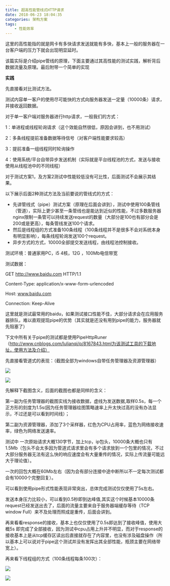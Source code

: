 ```yaml
---
title: 超高性能管线式HTTP请求
date: 2018-06-23 18:04:35
categories: 架构方案
tags:
    - 性能效率
---
```


这里的高性能指的就是网卡有多快请求发送就能有多快，基本上一般的服务器在一台客户端的压力下就会出现明显延时。

该篇实际是介绍pipe管线的原理，下面主要通过其高性能的测试实践，解析背后数据流量及原理。最后附带一个简单的实现

**实践**

先直接看对比测试方法。

测试内容单一客户的使用尽可能快的方式向服务器发送一定量（10000条）请求，并接收返回数据。

对于单一客户端对服务器进行http请求，一般我们的方式：

1：单进程或线程轮询请求（这个效能自然很低，原因会讲到，也不用测试）

2：多条线程提前准备数据等待信号（对客户端性能要求较高）

3：提前准备一组线程同时轮询操作

4：使用系统/平台自带异步发送机制（实际就是平台线程池的方式，发送与接收使用从线程池中的不同线程）

 

对于测试方案1，及方案2测试中性能较低没有可比性，后面测试不会展示其结果。

以下展示后面2种测试方法及当前要说的管线式的方式：

- 先讲管线式（pipe）测试方案（原理在后面会讲到），测试中使用100条管线（管道），实际上更少甚至一条管线也是能达到近似的性能，不过多数服务器nginx限制一条管可以持续发送request的数量（大部分是100也有部分会是200或是更高），每条管线发送100个请求。
- 然后是线程组的方式准备100条线程（100条线程并不是很多不会对系统本身有明显影响），每条线程轮询发送100个request。
- 异步方式的方式，10000全部提交发送线程，由线程池控制接收。

 

测试环境：普通家用PC，i5 4核，12G ，100Mb电信带宽

 

测试数据：

GET http://www.baidu.com HTTP/1.1

Content-Type: application/x-www-form-urlencoded

Host: www.baidu.com

Connection: Keep-Alive

 

这里就是测试最常用的baidu，如果测试接口性能不佳，大部分请求会在应用服务器排队，难以直观提现pipe的优势（其实就是还没有用到pipe的能力，服务器就先阻塞了） 

 

下文中所有关于pipe的测试都是使用PipeHttpRuner  （http://www.cnblogs.com/lulianqi/p/8167843.html为该测试工具的下载地址，使用方法及介绍）

 

先直接看管道式的表现：（截图全部为windows自带任务管理器及资源管理器）

![](https://mmbiz.qpic.cn/mmbiz_png/icNyEYk3VqGkiapBYduvX3Xq2BbVktQQNvvzfxwbwaibAK7ibXU7dkXqehoD9EGRZtQvQcpTrzbJQoawRibUn5srNsg/640?wx_fmt=png&tp=webp&wxfrom=5&wx_lazy=1)

![](https://mmbiz.qpic.cn/mmbiz_png/icNyEYk3VqGkiapBYduvX3Xq2BbVktQQNvwd9xymTmapyGpfL5EFNl7FicvXygviaIKkyiaicibH4YcI68D6tGPKxicwYw/640?wx_fmt=png&tp=webp&wxfrom=5&wx_lazy=1)

先解释下截图含义，后面的截图也都是同样的含义：

 

第一副为任务管理器的截图实线为接收数据，虚线为发送数据,取样0.5s，每一个正方形的刻度为1.5s(因为任务管理器绘图策略速率上升太快过高的没有办法显示，不过还是可以看到时间线）；

第二副为资源管理器，添加了3个采样器，红色为CPU占用率，蓝色为网络接收速率，绿色为网络发送速率。

 

测试中 一次原始请求大概130字节，加上tcp，ip包头，10000条大概也只有1.5Mb（包头不会太多因为管道式请求里会有多个请求放到一个包里的情况，不过大部分服务器无法有这么快的响应速度会有大量重传的情况，实际上传流量可能远大于理论值）。

一次的回包大概在60Mb左右（因为会有部分连接中途中断所以不一定每次测试都会有10000个完整回复）。

 

可以看到使用pipe形式性能表现非常突出，总体完成测试仅仅使用了5s左右。

发送本身压力比较小，可以看到0.5秒即到达峰值,其实这个时候基本10000条request已经发送出去了，后面的流量主要来自于服务器端缓存等待（TCP window Full）来不及处理而照成是重传，后面会讲到。

再来看看response的接收，基本上也仅仅使用了0.5s即达到了接收峰值，使用大概5s 即完成了全部接收，因为测试中cpu占用上升并不明显，而对于response的接收基本上是从tcp缓存区读出后直接就存在了内容里，也没有涉及磁盘操作（所以基本上可以说对于pipe这个测试并没有发挥出其全部性能，瓶颈主要在网络带宽上）。

 

再来看下线程组的方式（100条线程每条100次）：

![](https://mmbiz.qpic.cn/mmbiz_png/icNyEYk3VqGkiapBYduvX3Xq2BbVktQQNvseAUS4vIEDgGMhfCt6FEPPWQ39fKqTKD4ub379W1Yp4ZYXUB0TDmzg/640?wx_fmt=png&tp=webp&wxfrom=5&wx_lazy=1)

![](https://mmbiz.qpic.cn/mmbiz_png/icNyEYk3VqGkiapBYduvX3Xq2BbVktQQNvFQibribGiaB0OwjOKhDiblVXOQkBjzMMJ55dPwPjZuFzOiatb5FLAS7S8WQ/640?wx_fmt=png&tp=webp&wxfrom=5&wx_lazy=1)

